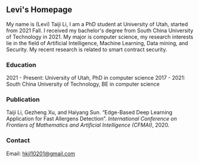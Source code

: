 ## Levi's Homepage

My name is (Levi) Taiji Li, I am a PhD student at University of Utah, started from 2021 Fall. I received my bachelor's degree from South China University of Technology in 2021. My major is computer science, my research interests lie in the field of Artificial Intelligence, Machine Learning, Data mining, and Security. My recent research is related to smart contract security.

### Education

2021 - Present: University of Utah, PhD in computer science
2017 - 2021: South China University of Technology, BE in computer science

### Publication

Taiji Li, Gezheng Xu, and Haiyang Sun. “Edge-Based Deep Learning Application for Fast Allergens Detection”. *International Conference on Frontiers of Mathematics and Artificial Intelligence (CFMAI)*, 2020.

### Contact

Email: hkjl10201@gmail.com
